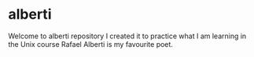 # alberti
Welcome to alberti repository
I created it to practice what I am learning in the Unix course
Rafael Alberti is my favourite poet.
